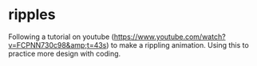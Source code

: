 # ripples
Following a tutorial on youtube (https://www.youtube.com/watch?v=FCPNN730c98&amp;t=43s) to make a rippling animation. Using this to practice more design with coding. 
